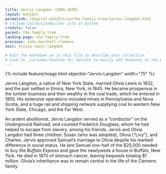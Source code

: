 ```yaml
---
title: Jervis Langdon (1809-1870)
layout: exhibit
permalink: /digital-exhibition/the-family-tree/jervis-langdon.html
# include CollectionBuilder info at bottom
credits: false
parent: the-family-tree
landing-page: the-family-tree
previous: john-marshall-clemens
next: olivia-lewis-langdon

# Edit the markdown on in this file to describe your collection
# Look in _includes/feature for options to easily add features to the page
---
```


{% include feature/image.html objectid="Jervis-Langdon" width="75" %}

Jervis Langdon, a native of New York State, married Olivia Lewis in 1832, and the pair settled in Elmira, New York, in 1845. He became prosperous in the lumber business and then wealthy in the coal trade, which he entered in 1855. His extensive operations included mines in Pennsylvania and Nova Scotia, and a huge rail and shipping network supplying coal to western New York State, Chicago, and the Far West. 

An ardent abolitionist, Jervis Langdon served as a “conductor” on the Underground Railroad, and counted Frederick Douglass, whom he had helped to escape from slavery, among his friends. Jervis and Olivia Langdon had three children: Susan (who was adopted), Olivia (“Livy”), and Charles. Jervis approved Samuel’s marriage to Olivia despite his marked difference in social status. He lent Samuel one-half of the $25,000 needed to buy the _Buffalo Express_ and gave the newlyweds a house in Buffalo, New York. He died in 1870 of stomach cancer, leaving bequests totaling $1 million. Olivia’s inheritance was to remain central in the life of the Clemens family.
